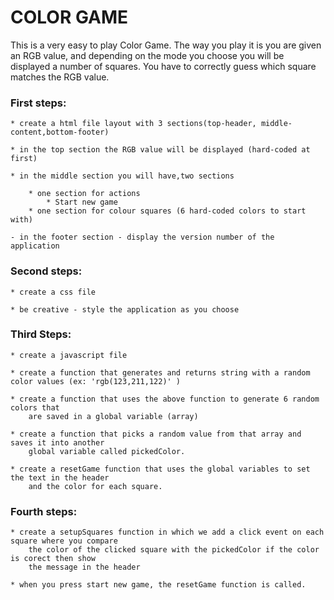 # COLOR GAME

This is a very easy to play Color Game.
The way you play it is you are given an RGB value, and depending on
the mode you choose you will be displayed a number of squares. You
have to correctly guess which square matches the RGB value. 

### First steps:

	* create a html file layout with 3 sections(top-header, middle-content,bottom-footer)
	
	* in the top section the RGB value will be displayed (hard-coded at first)
	
	* in the middle section you will have,two sections
	
		* one section for actions 
			* Start new game
		* one section for colour squares (6 hard-coded colors to start with)
		
	- in the footer section - display the version number of the application
   
### Second steps:

	* create a css file
	
	* be creative - style the application as you choose

### Third Steps:

	* create a javascript file
	
	* create a function that generates and returns string with a random color values (ex: 'rgb(123,211,122)' )
	
	* create a function that uses the above function to generate 6 random colors that 
		are saved in a global variable (array)
	
	* create a function that picks a random value from that array and saves it into another 
		global variable called pickedColor.
	
	* create a resetGame function that uses the global variables to set the text in the header 
		and the color for each square.

### Fourth steps:

	* create a setupSquares function in which we add a click event on each square where you compare
		the color of the clicked square with the pickedColor if the color is corect then show 
		the message in the header
	
	* when you press start new game, the resetGame function is called.

